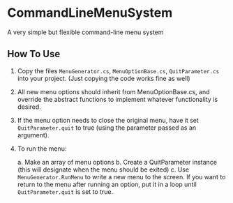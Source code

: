 # CommandLineMenuSystem
A very simple but flexible command-line menu system 

How To Use
-
1. Copy the files `MenuGenerator.cs`, `MenuOptionBase.cs`, `QuitParameter.cs` into your project. (Just copying the code works fine as well)
2. All new menu options should inherit from MenuOptionBase.cs, and override the abstract functions to implement whatever functionality is desired.
3. If the menu option needs to close the original menu, have it set `QuitParameter.quit` to true (using the parameter passed as an argument).
4. To run the menu:

   a. Make an array of menu options
   b. Create a QuitParameter instance (this will designate when the menu should be exited)
   c. Use `MenuGenerator.RunMenu` to write a new menu to the screen. If you want to return to the menu after running an option, put it in a loop until `QuitParameter.quit` is set to true.
  
